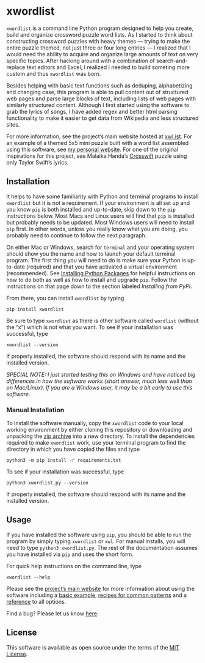 # xwordlist

`xwordlist` is a command line Python program designed to help you create, build and organize crossword puzzle word lists. As I started to think about constructing crossword puzzles with heavy themes — trying to make the entire puzzle themed, not just three or four long entries — I realized that I would need the ability to acquire and organize large amounts of text on very specific topics. After hacking around with a combination of search-and-replace text editors and Excel, I realized I needed to build someting more custom and thus `xwordlist` was born. 

Besides helping with basic text functions such as deduping, alphabetizing and changing case, this program is able to pull content out of structured web pages and parse large blocks of text, including lists of web pages with similarly structured content. Although I first started using the software to grab the lyrics of songs, I have added regex and better html parsing functionality to make it easier to get data from Wikipedia and less structured sites.

For more information, see the project’s main website hosted at [xwl.ist](https://xwl.ist). For an example of a themed 5x5 mini puzzle built with a word list assembled using this software, see [my personal website](https://quid.pro/xwords/tom-petty-mini/). For one of the original inspirations for this project, see Malaika Handa’s [Crosswift](https://www.7xwords.com/daily/01/01-13.html) puzzle using only Taylor Swift’s lyrics.

## Installation

It helps to have some familiarity with Python and terminal programs to install `xwordlist` but it is not a requirement. If your environment is all set up and you know `pip` is both installed and up-to-date, skip down to the `pip` instructions below. Most Macs and Linux users will find that `pip` is installed but probably needs to be updated. Most Windows users will need to install `pip` first. In other words, unless you really know what you are doing, you probably need to continue to follow the next paragraph.

On either Mac or Windows, search for `terminal` and your operating system should show you the name and how to launch your default terminal program. The first thing you will need to do is make sure your Python is up-to-date (required) and that you have activated a virtual environment (recommended). See [Installing Python Packages](https://packaging.python.org/en/latest/tutorials/installing-packages/) for helpful instructions on how to do both as well as how to install and upgrade `pip`. Follow the instructions on that page down to the section labeled *Installing from PyPI*.

From there, you can install `xwordlist` by typing

```
pip install xwordlist
```
Be sure to type `xwordlist` as there is other software called `wordlist` (without the “x”) which is not what you want. To see if your installation was successful, type
```
xwordlist --version
```
If properly installed, the software should respond with its name and the installed version.

*SPECIAL NOTE:  I just started testing this on Windows and have noticed big differences in how the software works (short answer, much less well than on Mac/Linux). If you are a Windows user, it may be a bit early to use this software.*

### Manual Installation

To install the software manually, copy the `xwordlist` code to your local working environment by either cloning this repository or downloading and unpacking the [zip archive](https://github.com/aanker/xwordlist/archive/refs/heads/main.zip) into a new directory. To install the dependencies required to make `xwordlist` work, use your terminal program to find the directory in which you have copied the files and type

```
python3 -m pip install -r requirements.txt
```
To see if your installation was successful, type
```
python3 xwordlist.py --version
```
If properly installed, the software should respond with its name and the installed version.

## Usage

If you have installed the software using `pip`, you should be able to run the program by simply typing `xwordlist` or `xwl`. For manual installs, you will need to type `python3 xwordlist.py`. The rest of the documentation assumes you have installed via `pip` and uses the short form.

For quick help instructions on the command line, type
```
xwordlist --help
```
Please see the [project’s main website](https://xwl.ist) for more information about using the software including a [basic example](https://xwl.ist/help/#basic-example), [recipes for common patterns](https://xwl.ist/resources/#recipes) and a [reference](https://xwl.ist/help/#list-of-available-options) to all options.

Find a bug? Please let us know [here](https://github.com/aanker/xwordlist/issues).

## License

This software is available as open source under the terms of the [MIT License](http://opensource.org/licenses/MIT).
